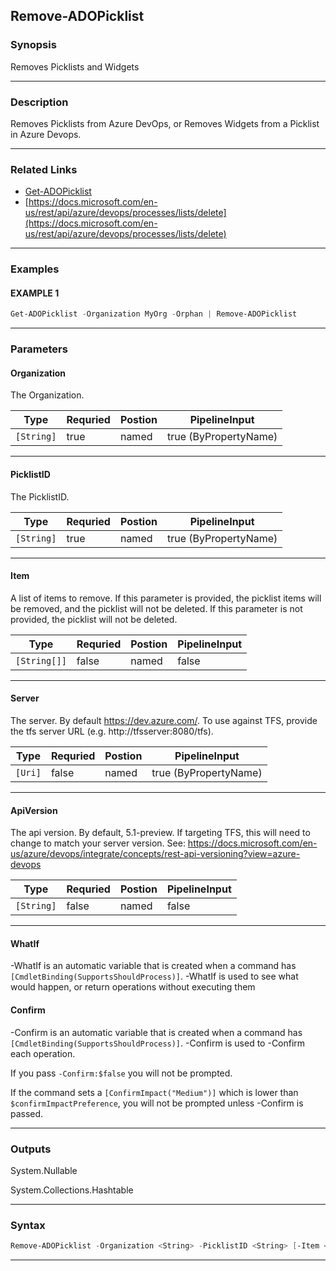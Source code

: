 
Remove-ADOPicklist
------------------
### Synopsis
Removes Picklists and Widgets

---
### Description

Removes Picklists from Azure DevOps, or Removes Widgets from a Picklist in Azure Devops.

---
### Related Links
* [Get-ADOPicklist](Get-ADOPicklist.md)
* [https://docs.microsoft.com/en-us/rest/api/azure/devops/processes/lists/delete](https://docs.microsoft.com/en-us/rest/api/azure/devops/processes/lists/delete)
---
### Examples
#### EXAMPLE 1
```PowerShell
Get-ADOPicklist -Organization MyOrg -Orphan | Remove-ADOPicklist
```

---
### Parameters
#### **Organization**

The Organization.



|Type          |Requried|Postion|PipelineInput        |
|--------------|--------|-------|---------------------|
|```[String]```|true    |named  |true (ByPropertyName)|
---
#### **PicklistID**

The PicklistID.



|Type          |Requried|Postion|PipelineInput        |
|--------------|--------|-------|---------------------|
|```[String]```|true    |named  |true (ByPropertyName)|
---
#### **Item**

A list of items to remove.
If this parameter is provided, the picklist items will be removed, and the picklist will not be deleted.
If this parameter is not provided, the picklist will not be deleted.



|Type            |Requried|Postion|PipelineInput|
|----------------|--------|-------|-------------|
|```[String[]]```|false   |named  |false        |
---
#### **Server**

The server.  By default https://dev.azure.com/.
To use against TFS, provide the tfs server URL (e.g. http://tfsserver:8080/tfs).



|Type       |Requried|Postion|PipelineInput        |
|-----------|--------|-------|---------------------|
|```[Uri]```|false   |named  |true (ByPropertyName)|
---
#### **ApiVersion**

The api version.  By default, 5.1-preview.
If targeting TFS, this will need to change to match your server version.
See: https://docs.microsoft.com/en-us/azure/devops/integrate/concepts/rest-api-versioning?view=azure-devops



|Type          |Requried|Postion|PipelineInput|
|--------------|--------|-------|-------------|
|```[String]```|false   |named  |false        |
---
#### **WhatIf**
-WhatIf is an automatic variable that is created when a command has ```[CmdletBinding(SupportsShouldProcess)]```.
-WhatIf is used to see what would happen, or return operations without executing them
#### **Confirm**
-Confirm is an automatic variable that is created when a command has ```[CmdletBinding(SupportsShouldProcess)]```.
-Confirm is used to -Confirm each operation.
    
If you pass ```-Confirm:$false``` you will not be prompted.
    
    
If the command sets a ```[ConfirmImpact("Medium")]``` which is lower than ```$confirmImpactPreference```, you will not be prompted unless -Confirm is passed.

---
### Outputs
System.Nullable


System.Collections.Hashtable


---
### Syntax
```PowerShell
Remove-ADOPicklist -Organization <String> -PicklistID <String> [-Item <String[]>] [-Server <Uri>] [-ApiVersion <String>] [-WhatIf] [-Confirm] [<CommonParameters>]
```
---



